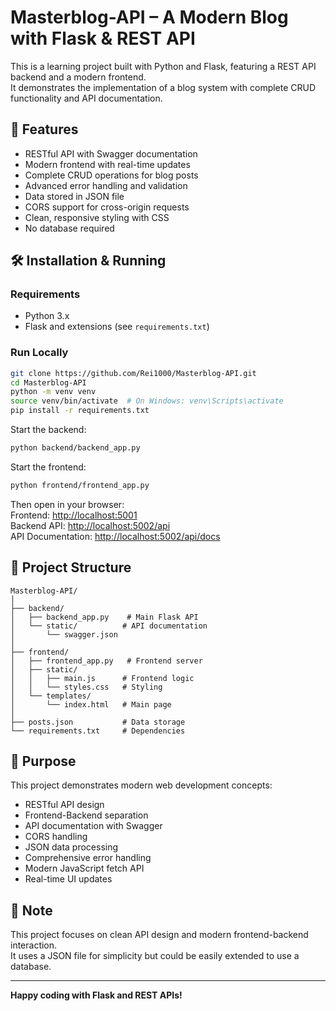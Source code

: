 # Masterblog-API – A Modern Blog with Flask & REST API

This is a learning project built with Python and Flask, featuring a REST API backend and a modern frontend.  
It demonstrates the implementation of a blog system with complete CRUD functionality and API documentation.

## 🔧 Features

- RESTful API with Swagger documentation
- Modern frontend with real-time updates
- Complete CRUD operations for blog posts
- Advanced error handling and validation
- Data stored in JSON file
- CORS support for cross-origin requests
- Clean, responsive styling with CSS
- No database required

## 🛠️ Installation & Running

### Requirements

- Python 3.x
- Flask and extensions (see `requirements.txt`)

### Run Locally

```bash
git clone https://github.com/Rei1000/Masterblog-API.git
cd Masterblog-API
python -m venv venv
source venv/bin/activate  # On Windows: venv\Scripts\activate
pip install -r requirements.txt
```

Start the backend:
```bash
python backend/backend_app.py
```

Start the frontend:
```bash
python frontend/frontend_app.py
```

Then open in your browser:  
Frontend: [http://localhost:5001](http://localhost:5001)  
Backend API: [http://localhost:5002/api](http://localhost:5002/api)  
API Documentation: [http://localhost:5002/api/docs](http://localhost:5002/api/docs)

## 📁 Project Structure

```
Masterblog-API/
│
├── backend/
│   ├── backend_app.py    # Main Flask API
│   └── static/          # API documentation
│       └── swagger.json
│
├── frontend/
│   ├── frontend_app.py   # Frontend server
│   ├── static/
│   │   ├── main.js      # Frontend logic
│   │   └── styles.css   # Styling
│   └── templates/
│       └── index.html   # Main page
│
├── posts.json           # Data storage
└── requirements.txt     # Dependencies
```

## 🧠 Purpose

This project demonstrates modern web development concepts:
- RESTful API design
- Frontend-Backend separation
- API documentation with Swagger
- CORS handling
- JSON data processing
- Comprehensive error handling
- Modern JavaScript fetch API
- Real-time UI updates

## 📌 Note

This project focuses on clean API design and modern frontend-backend interaction.  
It uses a JSON file for simplicity but could be easily extended to use a database.

---
**Happy coding with Flask and REST APIs!** 